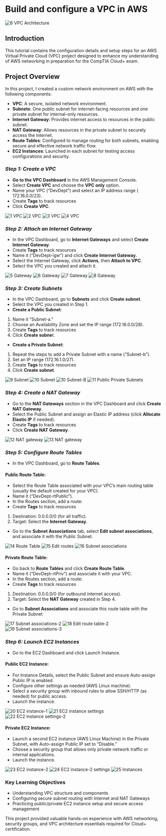 # Build and configure a VPC in AWS

![6 VPC Architecture](https://github.com/user-attachments/assets/fed59636-a933-449c-96c8-4ca11dd8f305)

## Introduction

This tutorial contains the configuration details and setup steps for an AWS Virtual Private Cloud (VPC) project designed to enhance my understanding of AWS networking in preparation for the CompTIA Cloud+ exam.


## Project Overview
In this project, I created a custom network environment on AWS with the following components:

- **VPC**: A secure, isolated network environment.
- **Subnets**: One public subnet for internet-facing resources and one private subnet for internal-only resources.
- **Internet Gateway**: Provides internet access to resources in the public subnet.
- **NAT Gateway**: Allows resources in the private subnet to securely access the internet.
- **Route Tables**: Configured to manage routing for both subnets, enabling secure and effective network traffic flow.
- **EC2 Instances**: Launched in each subnet for testing access configurations and security.



### _Step 1: Create a VPC_
 
-	**Go to the VPC Dashboard** in the AWS Management Console.
-	Select **Create VPC** and choose the **VPC only** option.
-	Name your VPC (“DevDept”) and select an IP address range ( 172.16.0.0/23).
-	Create **Tags** to track resources
-	Click **Create VPC**.
  
![1 VPC](https://github.com/user-attachments/assets/bc338095-e2de-4786-92e2-6c17bf90a3b8) 
![2 VPC](https://github.com/user-attachments/assets/83acfabd-d8d3-4c11-97c0-a386f5702ff4)
![3 VPC](https://github.com/user-attachments/assets/756e73ea-f24b-4c59-b7b0-acfd0c2bd8b0)
![4 VPC](https://github.com/user-attachments/assets/45b627d6-05a8-4ad1-9637-c1fb0db9dd27)


### _Step 2: Attach an Internet Gateway_

-	In the VPC Dashboard, go to **Internet Gateways** and select **Create Internet Gateway**.
- Create **Tags** to track resources
-	Name it (“DevDept-igw”) and click **Create Internet Gateway**.
-	Select the Internet Gateway, click **Actions**, then **Attach to VPC**.
-	Select the VPC you created and attach it.

![5  Gateway](https://github.com/user-attachments/assets/2b71e254-a909-4270-bffb-282e7a0c0cd9)
![6  Gateway](https://github.com/user-attachments/assets/78c909fc-682a-48ba-bf02-cde523516642)
![7  Gateway](https://github.com/user-attachments/assets/fc961851-66f4-4357-ad00-86beddceeef1)
![8  Gateway](https://github.com/user-attachments/assets/b37ffefc-3705-4d80-a68b-467149ce9f94)


### _Step 3: Create Subnets_ 

-	In the VPC Dashboard, go to **Subnets** and click **Create subnet**.
-	Select the VPC you created in Step 1.
-	**Create a Public Subnet**:
1.	Name it “Subnet-a.”
2.	Choose an Availability Zone and set the IP range (172.16.0.0/28).
3.	Create **Tags** to track resources
4.	Click **Create subne**t.
-	**Create a Private Subnet**:
1.	Repeat the steps to add a Private Subnet with a name (“Subnet-b”).
2.	Set an IP range (172.16.1.0/27).
3.	Create **Tags** to track resources
4.	Click **Create subnet**.

![9 Subnet](https://github.com/user-attachments/assets/5aa445e4-b5e9-4c7d-8736-8f89423627bb)
![10 Subnet](https://github.com/user-attachments/assets/ea34d6a4-a18b-4844-9880-bae74856abea)
![10 Subnet-B](https://github.com/user-attachments/assets/042dd145-eefc-4d59-8903-81af4709b09a)
![11 Public   Private Subnets](https://github.com/user-attachments/assets/2468c026-6302-477a-977d-be173ef3df36)



### _Step 4: Create a NAT Gateway_

-	Go to the **NAT Gateways** section in the VPC Dashboard and click **Create NAT Gateway**.
-	Select the Public Subnet and assign an Elastic IP address (click **Allocate Elastic IP** if needed).
-	Create **Tags** to track resources
-	Click **Create NAT Gateway**.

![12 NAT gateway](https://github.com/user-attachments/assets/7e54ec01-21bb-48eb-b79b-d94510e75cf7)
![13 NAT gateway](https://github.com/user-attachments/assets/affd279a-f84a-4634-888e-40b9047fcad8)


### _Step 5: Configure Route Tables_

-	In the VPC Dashboard, go to **Route Tables**.
#### Public Route Table:
-	Select the Route Table associated with your VPC’s main routing table (usually the default created for your VPC).
-	Name it (“DevDept-rtPublic”).
-	In the Routes section, add a route:
-	Create **Tags** to track resources
1.	Destination: 0.0.0.0/0 (for all traffic).
2.	Target: Select the **Internet Gateway**.
-	Go to the **Subnet Associations** tab, select **Edit subnet associations**, and associate it with the Public Subnet.

![14 Route Table](https://github.com/user-attachments/assets/d908279a-1319-4cdf-be67-c46045a773f4)
![15  Edit routes](https://github.com/user-attachments/assets/36d37f27-12ae-4961-b520-3a95282b6506)
![16 Subnet associations](https://github.com/user-attachments/assets/d2636543-3880-49bc-8e73-8a48ccc44d7e)



	
#### Private Route Table:
-	Go back to **Route Tables** and click **Create Route Table**.
-	Name it (“DevDept-rtPriv”) and associate it with your VPC.
- In the Routes section, add a route:
- Create **Tags** to track resources
1.	Destination: 0.0.0.0/0 (for outbound internet access).
2.	Target: Select the **NAT Gateway** created in Step 4.
- Go to **Subnet Associations** and associate this route table with the Private Subnet

![17 Subnet associations-2](https://github.com/user-attachments/assets/d59e21e7-28e1-4a4a-aca6-0ceb441bfbf4)
![18 Edit route table-2](https://github.com/user-attachments/assets/b9e1d57f-837c-49ae-8101-0cfc88b3a4a7)
![19 Subnet associations-3](https://github.com/user-attachments/assets/8e11b636-c067-4e35-aaf9-0c0295581bbb)


### _Step 6: Launch EC2 Instances_
-	Go to the EC2 Dashboard and click Launch Instance.
#### Public EC2 Instance:
-	For Instance Details, select the Public Subnet and ensure Auto-assign Public IP is enabled.
-	Configure other settings as needed (AWS Linux machine).
-	Select a security group with inbound rules to allow SSH/HTTP (as needed) for public access.
-	Launch the instance.

![20 EC2 instance-1](https://github.com/user-attachments/assets/a1d7d7b5-b102-492f-83de-97289b96f918)
![21 EC2 instance settings](https://github.com/user-attachments/assets/926eadd2-cc05-47ea-914c-322a793fc61f)
![22 EC2 instance settings-2](https://github.com/user-attachments/assets/f39f4d69-5e78-4843-9ccc-90b859adc48e)




#### Private EC2 Instance:
-	Launch a second EC2 instance (AWS Linux Machine) in the Private Subnet, with Auto-assign Public IP set to “Disable.”
-	Choose a security group that allows only private network traffic or internal applications.
-	Launch the instance.



![23 EC2 instance-2](https://github.com/user-attachments/assets/7f2ee492-1dca-406f-ab74-f1eafeb96705)
![24 EC2 instance-2 settings](https://github.com/user-attachments/assets/350a75c8-fc2d-4151-9ca9-d8932f8efa01)
![25 Instances](https://github.com/user-attachments/assets/ce358fd6-156b-4f02-af32-5c2179aa6afa)



### Key Learning Objectives
- Understanding VPC structure and components
- Configuring secure subnet routing with Internet and NAT Gateways
- Practicing public/private EC2 instance setup and secure access management

  
This project provided valuable hands-on experience with AWS networking, security groups, and VPC architecture essentials required for Cloud+ certification.







